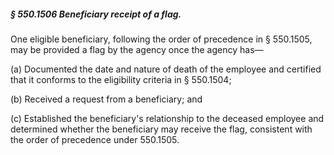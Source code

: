 ##### § 550.1506 Beneficiary receipt of a flag. #####

One eligible beneficiary, following the order of precedence in § 550.1505, may be provided a flag by the agency once the agency has—

(a) Documented the date and nature of death of the employee and certified that it conforms to the eligibility criteria in § 550.1504;

(b) Received a request from a beneficiary; and

(c) Established the beneficiary's relationship to the deceased employee and determined whether the beneficiary may receive the flag, consistent with the order of precedence under 550.1505.